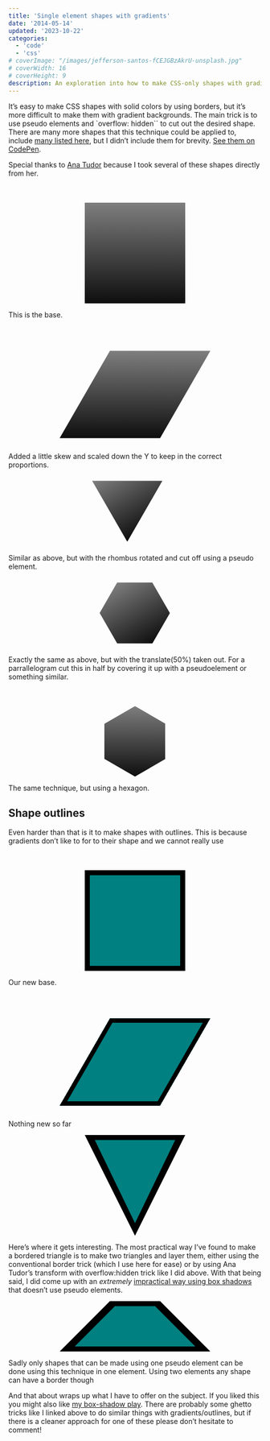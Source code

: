 ```yaml
---
title: 'Single element shapes with gradients'
date: '2014-05-14'
updated: '2023-10-22'
categories:
  - 'code'
  - 'css'
# coverImage: "/images/jefferson-santos-fCEJGBzAkrU-unsplash.jpg"
# coverWidth: 16
# coverHeight: 9
description: An exploration into how to make CSS-only shapes with gradients and outlines.
---
```


<p>It’s easy to make CSS shapes with solid colors by using borders, but it’s more difficult to make them with gradient backgrounds. The main trick is to use pseudo elements and `overflow: hidden`` to cut out the desired shape. There are many more shapes that this technique could be applied to, include <a href="https://css-tricks.com/examples/ShapesOfCSS/">many listed here</a>, but I didn’t include them for brevity. <a href="https://codepen.io/ZachSaucier/pen/rvLsB">See them on CodePen</a>.</p>

<!-- more -->

<p>Special thanks to <a href="https://codepen.io/thebabydino/">Ana Tudor</a> because I took several of these shapes directly from her.</p>

<div class="gradient rectangle"></div>

<p>This is the base.</p>

<div class="gradient rhombus"></div>

<p>Added a little skew and scaled down the Y to keep in the correct proportions.</p>

<div class="gradient triangle"></div>

<p>Similar as above, but with the rhombus rotated and cut off using a pseudo element.</p>

<div class="gradient octagon"></div>

<p>Exactly the same as above, but with the translate(50%) taken out. For a parrallelogram cut this in half by covering it up with a pseudoelement or something similar.</p>

<div class="gradient hexagon"></div>

<p>The same technique, but using a hexagon.</p>

<h2>Shape outlines</h2>

<p>Even harder than that is it to make shapes with outlines. This is because gradients don’t like to for to their shape and we cannot really use </p>

<div class="gradient rectangle border"></div>

<p>Our new base.</p>

<div class="gradient rhombus border"></div>

<p>Nothing new so far</p>

<div class="triangleBorder"></div>

<p>Here’s where it gets interesting. The most practical way I’ve found to make a bordered triangle is to make two triangles and layer them, either using the conventional border trick (which I use here for ease) or by using Ana Tudor’s transform with overflow:hidden trick like I did above. With that being said, I did come up with an <em>extremely</em> <a href="https://codepen.io/ZachSaucier/pen/olAIs">impractical way using box shadows</a> that doesn’t use pseudo elements.</p>

<div class="parrallelogram border"></div>

<p>Sadly only shapes that can be made using one pseudo element can be done using this technique in one element. Using two elements any shape can have a border though</p>

<p>And that about wraps up what I have to offer on the subject. If you liked this you might also like <a href="https://codepen.io/ZachSaucier/pen/xnGmu">my box-shadow play</a>. There are probably some ghetto tricks like I linked above to do similar things with gradients/outlines, but if there is a cleaner approach for one of these please don’t hesitate to comment!</p>

<style>
/* Gradient styling */
.gradient {
  /* Our base */
  width: 200px;
  height: 200px;
  background: linear-gradient(to bottom, #7d7e7d 0%, #0e0e0e 100%);
  margin: 0 auto;
  margin-top: 50px;
}

.rhombus {
  transform: skew(-30deg) scaley(0.8666);
  /* .8666 = cos(30deg) */
}

.triangle, .octagon {
  background: transparent;
  /* comment to see rectangle */
  overflow: hidden;
  /**/
  margin: 0 auto;
  /* uncomment to see rhombus * outline: solid 1px red; /**/
  width: 8.66em;
  /* height*sqrt(3)/2 */
  height: 10em;
  transform: rotate(-90deg) skewy(30deg);
}

.triangle::before, .octagon::before, .octagon.border::after {
  display: block;
  /* to be able to apply width/ height/ transform */
  width: inherit;
  height: inherit;
  transform: skewy(-30deg) rotate(60deg) translate(50%);
  background: linear-gradient(to bottom, #7d7e7d 0%, #0e0e0e 100%);
  background-size: cover;
  content: "";
}

.triangle {
  transform: translatex(-50px) rotate(-90deg) skewy(30deg);
}

.octagon::before {
  transform: skewy(-30deg) rotate(60deg) translate(0);
}

.hexagon {
  position: relative;
  overflow: hidden;
  background: transparent;
  /* add slash at the end of line to see the rhombus *
    outline: solid 1px red;/**/
  width: 10em;
  height: 10em;
  transform: rotate(-30deg) skewx(30deg) scaley(0.866);
}

.hexagon::before {
  position: absolute;
  right: 6.7%;
  bottom: 0;
  left: 6.7%;
  top: 0;
  transform: scaley(1.155) skewx(-30deg) rotate(30deg);
  background: linear-gradient(to bottom, #7d7e7d 0%, #0e0e0e 100%);
  content: "";
}

/* Border styling */
.rectangle.border, .rhombus.border {
  background: teal;
  box-shadow: inset 0 0 0 10px black;
}

.triangleBorder {
  position: relative;
  margin: 0 auto;
  width: 200px;
  height: 200px;
}

.triangleBorder::before, .triangleBorder::after {
  content: "";
  width: 0;
  height: 0;
  border-style: solid;
  position: absolute;
  top: 50%;
  left: 50%;
}

.triangleBorder::before {
  margin-top: -100px;
  margin-left: -100px;
  border-width: 200px 100px 0 100px;
  border-color: black transparent transparent transparent;
}

.triangleBorder::after {
  margin-top: -90px;
  margin-left: -80px;
  border-width: 165px 80px 0 80px;
  border-color: teal transparent transparent transparent;
}

.parrallelogram {
  margin: 0 auto;
  position: relative;
  border-bottom: 100px solid black;
  border-left: 100px solid transparent;
  border-right: 100px solid transparent;
  height: 0;
  width: 100px;
}

.parrallelogram::before {
  content: "";
  position: absolute;
  top: 10px;
  left: -70px;
  border-bottom: 80px solid teal;
  border-left: 80px solid transparent;
  border-right: 80px solid transparent;
  height: 0;
  width: 80px;
}
</style>
